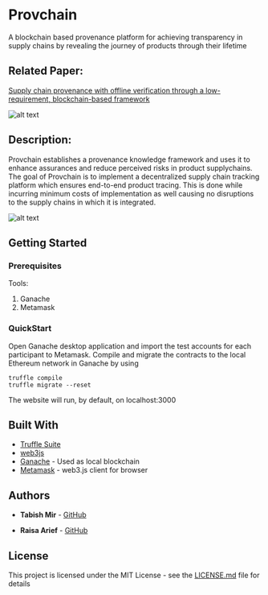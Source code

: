 # Provchain
A blockchain based provenance platform for achieving transparency in supply chains by revealing the journey of products through their lifetime

## Related Paper: 
[Supply chain provenance with offline verification through a low-requirement, blockchain-based framework](https://www.inderscienceonline.com/doi/abs/10.1504/IJBC.2022.122988)

![alt text](https://i.ibb.co/m9WNZWW/DBB39863-48-BC-4-FE9-B940-D06591-B9-C3-D7.png)

## Description:

Provchain establishes a provenance knowledge framework and uses it to enhance assurances and reduce perceived risks in product supplychains. The goal of Provchain is to implement a decentralized supply chain tracking platform which ensures end-to-end product tracing. This is done while incurring minimum costs of implementation as well causing no disruptions to the supply chains in which it is integrated.  

![alt text](https://i.ibb.co/hfCdXV0/Screenshot-from-2021-10-14-08-17-38.png)

## Getting Started


### Prerequisites

Tools:

1. Ganache
2. Metamask


### QuickStart

Open Ganache desktop application and import the test accounts for each participant to Metamask. 
Compile and migrate the contracts to the local Ethereum network in Ganache by using
```
truffle compile
truffle migrate --reset
```
The website will run, by default, on localhost:3000



## Built With

* [Truffle Suite](https://www.trufflesuite.com/docs)
* [web3js](https://web3js.readthedocs.io)
* [Ganache](https://www.trufflesuite.com/ganache) - Used as local blockchain
* [Metamask](https://www.trufflesuite.com/ganache) - web3.js client for browser


## Authors

* **Tabish Mir** - [GitHub](https://github.com/taabishm2)

* **Raisa Arief** - [GitHub](https://github.com/Raisa31)

## License

This project is licensed under the MIT License - see the [LICENSE.md](LICENSE.md) file for details
